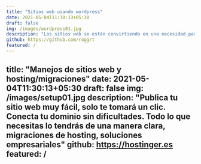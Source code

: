 ```yaml
---
title: "Sitios web usando wordpress"
date: 2021-05-04T11:30:13+05:30
draft: false
img: /images/wordpress01.jpg
description: "Los sitios web se están convirtiendo en una necesidad para todas las empresas, organizaciones o incluso proyectos personales. Para iniciar un sitio web, WordPress se ha convertido en una de las plataformas más populares. Sin embargo, no todos saben cómo crear una página web en WordPress. Si este es tu caso, no te preocupes, este tutorial te ayudará a completar el proceso con facilidad"
github: https://github.com/roggrt
featured: /
---
```

title: "Manejos de sitios web y hosting/migraciones"
date: 2021-05-04T11:30:13+05:30
draft: false
img: /images/setup01.jpg
description: "Publica tu sitio web muy fácil, solo te tomará un clic. Conecta tu dominio sin dificultades. Todo lo que necesitas lo tendrás de una manera clara, migraciones de hosting, soluciones empresariales"
github: https://hostinger.es
featured: /
---

